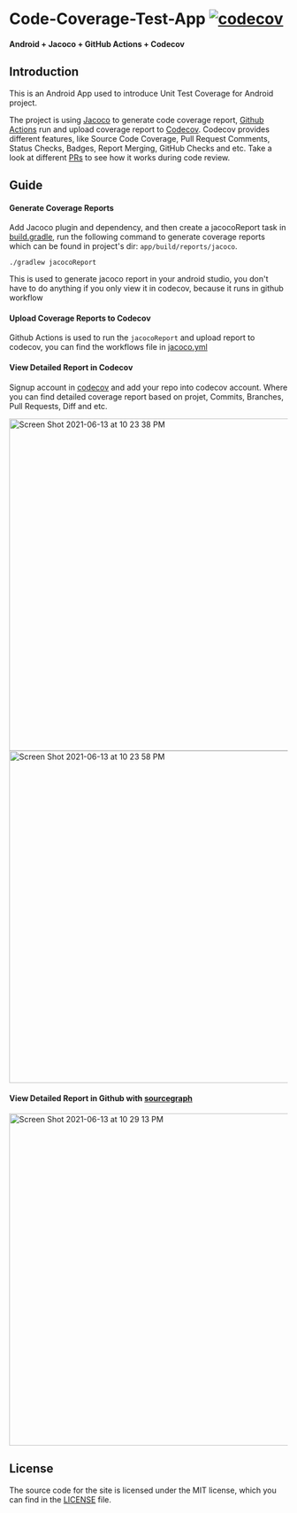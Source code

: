 # Code-Coverage-Test-App [![codecov](https://codecov.io/gh/lixw1021/Code-Coverage-Test-App/branch/master/graph/badge.svg?token=8RVGM9LNES)](https://codecov.io/gh/lixw1021/Code-Coverage-Test-App)
#### Android + Jacoco + GitHub Actions + Codecov 

## Introduction
This is an Android App used to introduce Unit Test Coverage for Android project.

The project is using [Jacoco](https://github.com/jacoco/jacoco) to generate code coverage report, [Github Actions](https://github.com/features/actions) run and upload coverage report to [Codecov](https://about.codecov.io/product/features/). Codecov provides different features, like Source Code Coverage, Pull Request Comments, Status Checks, Badges, Report Merging, GitHub Checks and etc. Take a look at different [PRs](https://github.com/lixw1021/Code-Coverage-Test-App/pulls) to see how it works during code review. 

## Guide

#### Generate Coverage Reports

Add Jacoco plugin and dependency, and then create a jacocoReport task in [build.gradle](https://github.com/lixw1021/Code-Coverage-Test-App/blob/master/app/build.gradle), run the following command to generate coverage reports which can be found in project's dir: `app/build/reports/jacoco`.
```
./gradlew jacocoReport
```
This is used to generate jacoco report in your android studio, you don't have to do anything if you only view it in codecov, because it runs in github workflow

#### Upload Coverage Reports to Codecov

Github Actions is used to run the `jacocoReport` and upload report to codecov, you can find the workflows file in [jacoco.yml](https://github.com/lixw1021/Code-Coverage-Test-App/blob/master/.github/workflows/jacoco.yml)

#### View Detailed Report in Codecov
Signup account in [codecov](https://about.codecov.io/blog/) and add your repo into codecov account. Where you can find detailed coverage report based on projet, Commits, Branches, Pull Requests, Diff and etc.

<img width="600" alt="Screen Shot 2021-06-13 at 10 23 38 PM" src="https://user-images.githubusercontent.com/24383706/121822284-328a0980-cc96-11eb-83a8-97acd754b3ca.png"><img width="600" alt="Screen Shot 2021-06-13 at 10 23 58 PM" src="https://user-images.githubusercontent.com/24383706/121822282-30c04600-cc96-11eb-87d3-f4659c9960f6.png">

#### View Detailed Report in Github with [sourcegraph](https://docs.codecov.com/docs/browser-extension)
<img width="600" alt="Screen Shot 2021-06-13 at 10 29 13 PM" src="https://user-images.githubusercontent.com/24383706/121822384-cc51b680-cc96-11eb-974a-1c3f5c32c43a.png">




## License

The source code for the site is licensed under the MIT license, which you can find in the [LICENSE](https://github.com/lixw1021/Code-Coverage-Test-App/blob/master/LICENSE) file.
